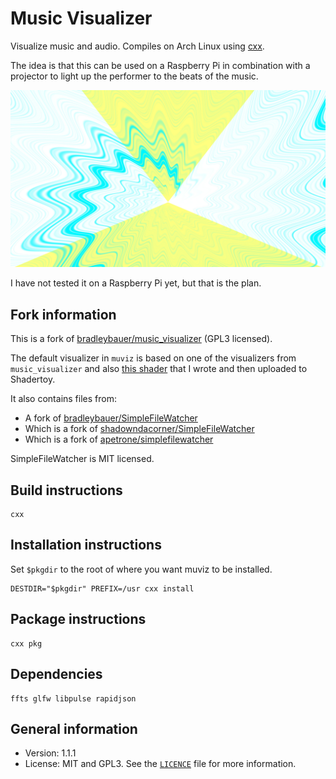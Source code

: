 # Music Visualizer

Visualize music and audio. Compiles on Arch Linux using [cxx](https://github.com/xyproto/cxx).

The idea is that this can be used on a Raspberry Pi in combination with a projector to light up the performer to the beats of the music.

![Screenshot](img/muviz_screenshot.jpg)

I have not tested it on a Raspberry Pi yet, but that is the plan.

## Fork information

This is a fork of [bradleybauer/music_visualizer](https://github.com/bradleybauer/music_visualizer) (GPL3 licensed).

The default visualizer in `muviz` is based on one of the visualizers from `music_visualizer` and also [this shader](https://www.shadertoy.com/view/3slSRN) that I wrote and then uploaded to Shadertoy.

It also contains files from:

* A fork of [bradleybauer/SimpleFileWatcher](https://github.com/bradleybauer/SimpleFileWatcher)
* Which is a fork of [shadowndacorner/SimpleFileWatcher](https://github.com/shadowndacorner/SimpleFileWatcher)
* Which is a fork of [apetrone/simplefilewatcher](https://github.com/apetrone/simplefilewatcher)

SimpleFileWatcher is MIT licensed.

## Build instructions

    cxx

## Installation instructions

Set `$pkgdir` to the root of where you want muviz to be installed.

    DESTDIR="$pkgdir" PREFIX=/usr cxx install

## Package instructions

    cxx pkg

## Dependencies

    ffts glfw libpulse rapidjson

## General information

* Version: 1.1.1
* License: MIT and GPL3. See the [`LICENCE`](LICENSE) file for more information.
